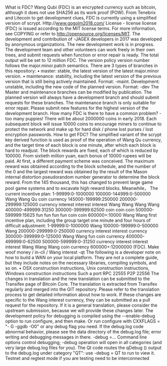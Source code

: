 What is FDC? Wang Qubi (FDC) is an encrypted currency such as bitcoin, although it does not use SHA256 as its work proof (POW). From Tenebrix and Litecoin to get development clues, FDC is currently using a simplified version of scrypt. Http://www.gogolm2018.com/ License - license license (FDC) is issued according to the MIT license terms. For more information, see COPYING or refer to http://opensource.org/licenses/MIT. The development and contribution of -JAGEX developers in 2017 was developed by anonymous organizations. The new development work is in progress. The development team and other volunteers can work freely in their own trees, and submit requests when function or error repair is ready. The total output will be set to 12 million FDC. The version policy version number follows the major.minor.patch semantics. There are 3 types of branches in this repository: • master: stable, the latest version of the latest major.minor version. • maintenance: stability, including the latest version of the previous version that is still being actively maintained. Format: -maint. Development: unstable, including the new code of the planned version. Format: -dev The Master and maintenance branches can be modified by publication. The planned version will always have a development branch and should submit requests for these branches. The maintenance branch is only suitable for error repair. Please submit new features for the highest version of the development branch. How many FDC is there to have a common problem? - too many puppies! There will be about 2000000 coins in early 2018. Each subsequent block will issue 10000 coins to encourage miners to continue to protect the network and make up for hard disk / phone lost purses / lost encryption passwords. How to get FDC? The simplified variant of the scrypt key derived function is used as proof of the operation of Wang Qu currency, and the target time of each block is one minute, after which each block is hard to readjust. The block rewards are fixed, each of which is reduced by 100000. From sixtieth million yuan, each bonus of 10000 rupees will be paid. At first, a different payment scheme was conceived. The maximum reward was obtained according to the block schedule, and the number of the 0 and the largest reward was obtained by the result of the Mason internal distortion pseudorandom number generator to determine the block reward. From the 145 thousand, this has changed to prevent large game pool game systems and to excavate high reward blocks. Meanwhile， The current incentive plan: 1-99999:0-1000000 100000-144999:0-500000 Wang Wang Qu coin currency 145000-199999:250000 200000-299999:125000 currency interest interest interest Wang Wang Wang Wang 400000-499999:31250 300000-399999:62500 coin coin coin 500000-599999:15625 fun fun fun fun coin coin 600000+:10000 Wang Wang first incentive plan, including the group target one minute and four hours of difficult adjustment: 1-99999:0-1000000 Wang 100000-199999:0-500000 Wang 200000-299999:0-250000 currency interest interest currency 300000-399999:0-125000 Wang Wang fun coin currency 400000-499999:0-62500 500000-599999:0-31250 currency interest interest interest Wang Wang Wang coin currency 600000+:12000000 (FDC). Make woof money / in-cli / Wang interest -qt The following is a developer note on how to build a WAN on your local platform. They are not a complete guide, but they include notes on the necessary libraries, compiling symbols, and so on. • OSX construction instructions, Unix construction instructions, Windows construction instructions Such a port RPC 22555 P2P 22556 The changes in translation and the new translation can be submitted to the Transifex page of Bitcoin Core. The translation is extracted from Transifex regularly and merged into the GIT repository. Please refer to the translation process to get detailed information about how to work. If these changes are specific to the Wang interest currency, they can be submitted as a pull request for the repository. If it is a general translation, please consider the upstream submission, because we will provide these changes later. The development policy for debugging is compiled using the --enable-debug option to run configure, and then make. Or run configure with CXXFLAGS = "- G -ggdb -O0" or any debug flag you need. If the debug.log code abnormal behavior, please see the data directory of the debug.log file; error writing and debugging messages in there. -debug =... Command line options control debugging; -debug operation will open in all categories (and very large debug.log files for you). The Qt code routes the qDebug () output to the debug.log under category "QT": use -debug = QT to run to view it. Testnet and regtest mode if you are testing need to be interconnected
